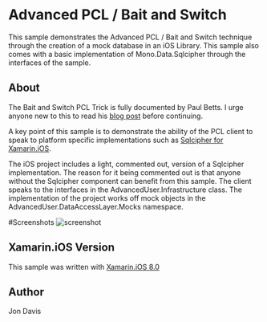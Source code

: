 Advanced PCL / Bait and Switch
=====
This sample demonstrates the Advanced PCL / Bait and Switch technique through the creation of a mock database in an iOS Library. This sample also comes with a basic implementation of Mono.Data.Sqlcipher through the interfaces of the sample.

## About
The Bait and Switch PCL Trick is fully documented by Paul Betts. I urge anyone new to this to read his [blog post](http://log.paulbetts.org/the-bait-and-switch-pcl-trick/) before continuing.

A key point of this sample is to demonstrate the ability of the PCL client to speak to platform specific implementations such as [Sqlcipher for Xamarin.iOS](https://components.xamarin.com/view/sqlcipher-for-xamarin-ios).

The iOS project includes a light, commented out, version of a Sqlcipher implementation. The reason for it being commented out is that anyone without the Sqlcipher component can benefit from this sample. The client speaks to the interfaces in the AdvancedUser.Infrastructure class. The implementation of the project works off mock objects in the AdvancedUser.DataAccessLayer.Mocks namespace.

#Screenshots
![screenshot](https://github.com/xamarin/customer-success/blob/AdvancedPCL/samples/Xamarin.iOS/AdvancedPCL/Screenshot/1.png "Xamarin.iOS, Bait and Switch")

Xamarin.iOS Version
---------------------
This sample was written with [Xamarin.iOS 8.0](http://xamarin.com/platform)

Author
-------
Jon Davis
